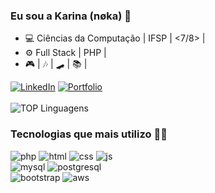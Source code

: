 ### Eu sou a Karina (nøka) 🌻

- 💻 Ciências da Computação | IFSP | <7/8> |
- ⚙️ Full Stack | PHP |
- 🎮 | 🎶 | 🛹 | 📚 |

[![LinkedIn](https://img.shields.io/badge/LinkedIn-0077B5?style=for-the-badge&logo=linkedin&logoColor=white)](https://www.linkedin.com/in/karina-gante)
[![Portfolio](https://img.shields.io/badge/website-000000?style=for-the-badge&logo=About.me&logoColor=white)](https://karinagante.github.io/index.html)
<br><br>
![TOP Linguagens](https://github-readme-stats.vercel.app/api/top-langs/?username=KarinaGante&layout=compact&theme=dark)
<br>

### Tecnologias que mais utilizo 👩‍💻

<div>
  <img alt="php" src="https://img.shields.io/badge/PHP-777BB4?style=for-the-badge&logo=php&logoColor=white">
  <img alt="html" src="https://img.shields.io/badge/HTML5-E34F26?style=for-the-badge&logo=html5&logoColor=white">
  <img alt="css" src="https://img.shields.io/badge/CSS3-1572B6?style=for-the-badge&logo=css3&logoColor=white">
  <img alt="js" src="https://img.shields.io/badge/JavaScript-F7DF1E?style=for-the-badge&logo=javascript&logoColor=black">
</div>
<div>
  <img alt="mysql" src="https://img.shields.io/badge/MySQL-00000F?style=for-the-badge&logo=mysql&logoColor=white">
  <img alt="postgresql" src="https://img.shields.io/badge/PostgreSQL-316192?style=for-the-badge&logo=postgresql&logoColor=white">
</div>
<div>
  <img alt="bootstrap" src="https://img.shields.io/badge/Bootstrap-563D7C?style=for-the-badge&logo=bootstrap&logoColor=white">
  <img alt="aws" src="https://img.shields.io/badge/Amazon_AWS-232F3E?style=for-the-badge&logo=amazon-aws&logoColor=white">
</div>
